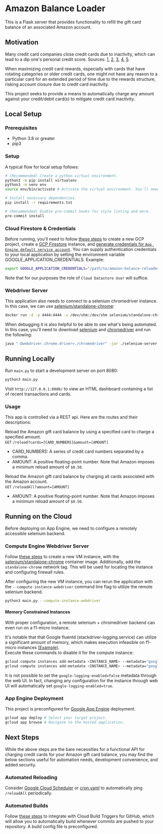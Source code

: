 # Amazon Balance Loader
This is a Flask server that provides functionality to refill the gift card balance of an associated Amazon account.

## Motivation
Many credit card companies close credit cards due to inactivity, which can lead to a dip one's personal credit score.
Sources: [1](https://www.nerdwallet.com/article/credit-cards/credit-card-cancelled-due-inactivity),
[2](https://www.quickenloans.com/blog/credit-card-inactivity-impact-credit-score),
[3](https://www.equifax.com/personal/education/credit/report/inactive-credit-card-account-closed/),
[4](https://www.moneyunder30.com/will-my-credit-score-go-down-if-a-credit-card-company-closes-my-account-for-non-use),
[5](https://www.creditkarma.com/credit-cards/i/keep-accounts-active).

When maximizing credit card rewards, especially with cards that have rotating categories or older credit cards, one
might not have any reason to a particular card for an extended period of time due to the rewards structure, risking
account closure due to credit card inactivity.

This project seeks to provide a means to automatically charge any amount against your credit/debit card(s) to mitigate
credit card inactivity.

## Local Setup
### Prerequisites
- Python 3.8 or greater
- pip3

### Setup
A typical flow for local setup follows:
```bash
# (Recommended) Create a python virtual environment.
python3 -m pip install virtualenv
python3 -m venv env
source env/bin/activate # Activate the virtual environment. You'll need to run this for each new terminal instance.

# Install necessary dependencies.
pip install -r requirements.txt

# (Recommended) Enable pre-commit hooks for style linting and more.
pre-commit install
```

### Cloud Firestore & Credentials
Before running, you'll need to follow
[these steps](https://cloud.google.com/appengine/docs/standard/python3/quickstart#before-you-begin)
to create a new GCP project, create a
[GCP Firestore](https://cloud.google.com/firestore/docs/quickstart-servers#create_a_in_native_mode_database)
instance, and
[generate credentials for `App Engine default service account`](https://console.cloud.google.com/apis/credentials/serviceaccountkey).
You can supply authentication credentials to your local application by setting the environment variable
GOOGLE_APPLICATION_CREDENTIALS. Example:
```bash
export GOOGLE_APPLICATION_CREDENTIALS="/path/to/amazon-balance-reloader/service-account.json"
```
Note that for our purposes the role of `Cloud Datastore User` will suffice.

### Webdriver Server
This application also needs to connect to a selenium chromedriver instance. In this case, we can use
[selenium/standalone-chrome](https://hub.docker.com/r/selenium/standalone-chrome/):
```bash
docker run -d -p 4444:4444 -v /dev/shm:/dev/shm selenium/standalone-chrome
```

When debugging it is also helpful to be able to see what's being automated. In this case, you'll need to download
[selenium](https://www.selenium.dev/downloads/) and [chromedriver](https://chromedriver.chromium.org/downloads) and run
the following:
```bash
java "-Dwebdriver.chrome.driver=./chromedriver" -jar ./selenium-server-standalone.jar
```

## Running Locally
Run `main.py` to start a development server on port 8080:
```bash
python3 main.py
```

Visit `http://127.0.0.1:8080/` to view an HTML dashboard containing a list of recent transactions and cards.

### Usage
This app is controlled via a REST api. Here are the routes and their descriptions:

Reload the Amazon gift card balance by using a specified card to charge a specified amount.\
`GET` `/reload?cards=[CARD_NUMBERS]&amount=[AMOUNT]`
 - CARD_NUMBERS: A series of credit card numbers separated by a comma.
 - AMOUNT: A positive floating-point number. Note that Amazon imposes a minimum reload amount of `$0.50`.

Reload the Amazon gift card balance by charging all cards associated with the Amazon account.\
`GET` `/reloadAll?amount=[AMOUNT]`
 - AMOUNT: A positive floating-point number. Note that Amazon imposes a minimum reload amount of `$0.50`.

## Running on the Cloud
Before deploying on App Engine, we need to configure a remotely accessible selenium backend.

### Compute Engine Webdriver Server
Follow [these steps](https://cloud.google.com/compute/docs/instances/create-start-instance#from-container-image) to
create a new VM instance, with the
[selenium/standalone-chrome](https://hub.docker.com/r/selenium/standalone-chrome/) container image. Additionally, add
the `standalone-chrome` network tag. This will be used for locating the instance and configuring firewall rules.

After configuring the new VM instance, you can rerun the application with the `--compute-instance-webdriver` command
line flag to utilize the remote selenium backend.
```bash
python3 main.py --compute-instance-webdriver
```

#### Memory Constrained Instances
With proper configuration, a remote selenium + chromedriver backend can even run on a f1-micro instance.

It's notable that that Google fluentd (stackdriver-logging.service) can utilize a significant amount of memory, which
makes execution infeasible on f1-micro instances [(Example)](https://serverfault.com/q/980569).\
Execute these commands to disable it for the compute instance:
```bash
gcloud compute instances add-metadata <INSTANCE_NAME> --metadata="google-logging-enabled=false"
gcloud compute instances add-metadata <INSTANCE_NAME> --metadata="google-monitoring-enabled=false"
```
It is not possible to set the `google-logging-enabled=false` metadata through the web UI. In fact, changing any
configuration for the instance through web UI will automatically set `google-logging-enabled=true`.

### App Engine Deployment
This project is preconfigured for [Google App Engine](https://cloud.google.com/appengine/docs/standard/python3)
deployment.
```bash
gcloud app deploy # Select your target project.
gcloud app browse # Navigate to the hosted application.
```

## Next Steps
While the above steps are the bare necessities for a functional API for charging credit cards for your Amazon gift card
balance, you may find the below sections useful for automation needs, development convenience, and added security.

### Automated Reloading
Consider [Google Cloud Scheduler](https://cloud.google.com/scheduler) or
[cron.yaml](https://cloud.google.com/appengine/docs/standard/python3/scheduling-jobs-with-cron-yaml) to automatically
ping `/reloadAll` periodically.

### Automated Builds
Follow [these steps](https://cloud.google.com/source-repositories/docs/integrating-with-cloud-build) to integrate with
Cloud Build Triggers for GitHub, which will allow you to automatically build whenever commits are pushed to your
repository. A build config file is preconfigured.
